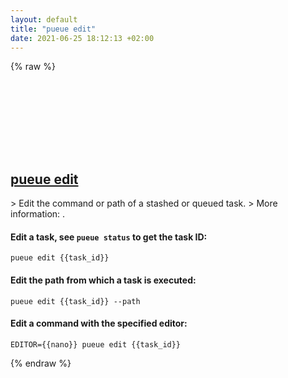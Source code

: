 ```yaml
---
layout: default
title: "pueue edit"
date: 2021-06-25 18:12:13 +02:00
---
```

{% raw %}
<h2 id="pueue-edit">
  <a href="/en/common/pueue-edit.html">pueue edit</a> <a href="#pueue-edit"><svg class="icon">
    <use href="/assets/images/unicode_sprite.svg#link" />
  </svg></a>
</h2>
> Edit the command or path of a stashed or queued task.
> More information: <https://github.com/Nukesor/pueue>.

#### Edit a task, see `pueue status` to get the task ID:
```shell
pueue edit {{task_id}}
```
#### Edit the path from which a task is executed:
```shell
pueue edit {{task_id}} --path
```
#### Edit a command with the specified editor:
```shell
EDITOR={{nano}} pueue edit {{task_id}}
```
{% endraw %}